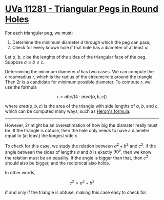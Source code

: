 # [UVa 11281 - Triangular Pegs in Round Holes](https://onlinejudge.org/index.php?option=onlinejudge&Itemid=8&page=show_problem&problem=2256)

For each triangular peg, we must:

1. Determine the minimum diameter $d$ through which the peg can pass;
2. Check for every known hole if that hole has a diameter of at least $d$.

Let $a$, $b$, $c$ be the lenghts of the sides of the triangular face of the peg.
Suppose $a \leq b \leq c$.

Determining the minimum diameter $d$ has two cases. We can compute the circumradius $r$, which is the radius
of the circumcircle around the triangle. Then $2r$ is a candidate for minimum possible diameter. To compute
$r$, we use the formula

$$ r = abc/(4\cdot area(a, b, c)) $$

where $area(a, b, c)$ is the area of the triangle with side lengths of $a$, $b$, and $c$, which
can be computed many ways, such as [Heron's formula](https://en.wikipedia.org/wiki/Heron%27s_formula).

___

However, $2r$ might be an overestimation of how big the diamater really must be.
If the triangle is obtuse, then the hole only needs to have a diameter equal to (at least) the longest side $c$.

To check for this case, we study the relation between $a^2 + b^2$ and $c^2$. If the angle between
the sides of lengths $a$ and $b$ is exactly $90^o$, then we know the relation must be an equality.
If the angle is bigger than that, then $c^2$ should also be bigger, and the reciprocal also holds.

In other words,

$$ c^2 > a^2 + b^2$$

if and only if the triangle is obtuse, making this case easy to check for.